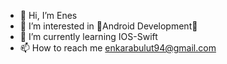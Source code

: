 - 👋 Hi, I’m Enes
- 👀 I’m interested in 💞️Android Development💞️
- 🌱 I’m currently learning IOS-Swift
- 📫 How to reach me enkarabulut94@gmail.com

<!---
acerenes/acerenes is a ✨ special ✨ repository because its `README.md` (this file) appears on your GitHub profile.
You can click the Preview link to take a look at your changes.
--->
